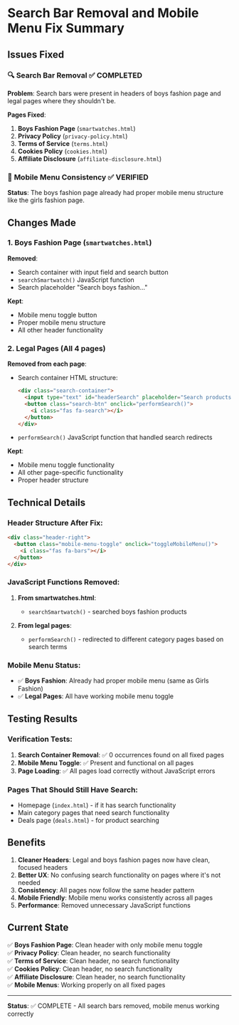 # Search Bar Removal and Mobile Menu Fix Summary

## Issues Fixed

### 🔍 **Search Bar Removal** ✅ COMPLETED

**Problem**: Search bars were present in headers of boys fashion page and legal pages where they shouldn't be.

**Pages Fixed**:
1. **Boys Fashion Page** (`smartwatches.html`)
2. **Privacy Policy** (`privacy-policy.html`)
3. **Terms of Service** (`terms.html`)
4. **Cookies Policy** (`cookies.html`)
5. **Affiliate Disclosure** (`affiliate-disclosure.html`)

### 📱 **Mobile Menu Consistency** ✅ VERIFIED

**Status**: The boys fashion page already had proper mobile menu structure like the girls fashion page.

## Changes Made

### 1. **Boys Fashion Page** (`smartwatches.html`)
**Removed**:
- Search container with input field and search button
- `searchSmartwatch()` JavaScript function
- Search placeholder "Search boys fashion..."

**Kept**:
- Mobile menu toggle button
- Proper mobile menu structure
- All other header functionality

### 2. **Legal Pages** (All 4 pages)
**Removed from each page**:
- Search container HTML structure:
  ```html
  <div class="search-container">
    <input type="text" id="headerSearch" placeholder="Search products..." class="search-input">
    <button class="search-btn" onclick="performSearch()">
      <i class="fas fa-search"></i>
    </button>
  </div>
  ```
- `performSearch()` JavaScript function that handled search redirects

**Kept**:
- Mobile menu toggle functionality
- All other page-specific functionality
- Proper header structure

## Technical Details

### Header Structure After Fix:
```html
<div class="header-right">
  <button class="mobile-menu-toggle" onclick="toggleMobileMenu()">
    <i class="fas fa-bars"></i>
  </button>
</div>
```

### JavaScript Functions Removed:
1. **From smartwatches.html**:
   - `searchSmartwatch()` - searched boys fashion products

2. **From legal pages**:
   - `performSearch()` - redirected to different category pages based on search terms

### Mobile Menu Status:
- ✅ **Boys Fashion**: Already had proper mobile menu (same as Girls Fashion)
- ✅ **Legal Pages**: All have working mobile menu toggle

## Testing Results

### Verification Tests:
1. **Search Container Removal**: ✅ 0 occurrences found on all fixed pages
2. **Mobile Menu Toggle**: ✅ Present and functional on all pages
3. **Page Loading**: ✅ All pages load correctly without JavaScript errors

### Pages That Should Still Have Search:
- Homepage (`index.html`) - if it has search functionality
- Main category pages that need search functionality
- Deals page (`deals.html`) - for product searching

## Benefits

1. **Cleaner Headers**: Legal and boys fashion pages now have clean, focused headers
2. **Better UX**: No confusing search functionality on pages where it's not needed
3. **Consistency**: All pages now follow the same header pattern
4. **Mobile Friendly**: Mobile menu works consistently across all pages
5. **Performance**: Removed unnecessary JavaScript functions

## Current State

✅ **Boys Fashion Page**: Clean header with only mobile menu toggle  
✅ **Privacy Policy**: Clean header, no search functionality  
✅ **Terms of Service**: Clean header, no search functionality  
✅ **Cookies Policy**: Clean header, no search functionality  
✅ **Affiliate Disclosure**: Clean header, no search functionality  
✅ **Mobile Menus**: Working properly on all fixed pages  

---

**Status**: ✅ COMPLETE - All search bars removed, mobile menus working correctly